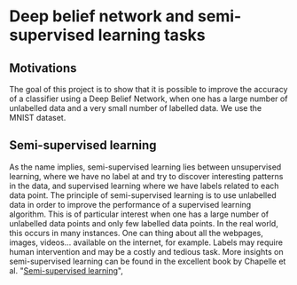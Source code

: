 # Deep belief network and semi-supervised learning tasks
## Motivations
The goal of this project is to show that it is possible to improve the accuracy of a classifier using a Deep Belief Network, when one has a large number of unlabelled data and a very small number of labelled data. We use the MNIST dataset.
## Semi-supervised learning
As the name implies, semi-supervised learning lies between unsupervised learning, where we have no label at and try to discover interesting patterns in the data, and supervised learning where we have labels related to each data point. The principle of semi-supervised learning is to use unlabelled data in order to improve the performance of a supervised learning algorithm. This is of particular interest when one has a large number of unlabelled data points and only few labelled data points. In the real world, this occurs in many instances. One can thing about all the webpages, images, videos... available on the internet, for example. Labels may require human intervention and may be a costly and tedious task. More insights on semi-supervised learning can be found in the excellent book by Chapelle et al. "[Semi-supervised learning](http://www.acad.bg/ebook/ml/MITPress-%20SemiSupervised%20Learning.pdf)", 
